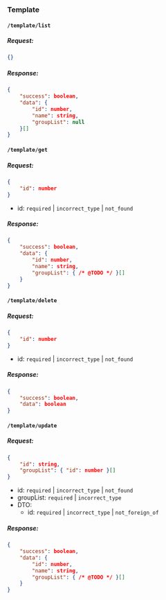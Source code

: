 ### Template

#### **`/template/list`**

##### Request:

```json
{}
```

##### Response:

```json
{
    "success": boolean,
    "data": {
        "id": number,
        "name": string,
        "groupList": null
    }[]
}
```

#### **`/template/get`**

##### Request:

```json
{
    "id": number
}
```

- id: `required` | `incorrect_type` | `not_found` 

##### Response:

```json
{
    "success": boolean,
    "data": {
        "id": number,
        "name": string,
        "groupList": { /* @TODO */ }[] 
    }
}
```

#### **`/template/delete`**

##### Request:

```json
{
    "id": number
}
```

- id: `required` | `incorrect_type` | `not_found` 

##### Response:

```json
{
    "success": boolean,
    "data": boolean
}
```

#### **`/template/update`**

##### Request:

```json
{
    "id": string,
    "groupList": { "id": number }[] 
}
```

- id: `required` | `incorrect_type` | `not_found` 
- groupList: `required` | `incorrect_type`
- DTO:
    - id: `required` | `incorrect_type` | `not_foreign_of`

##### Response:

```json
{
    "success": boolean,
    "data": {
        "id": number,
        "name": string,
        "groupList": { /* @TODO */ }[] 
    }
}
```
